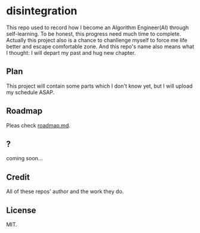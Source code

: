 # disintegration

This repo used to record how I become an Algorithm Engineer(AI) through self-learning. To be honest, this progress need much time to complete. Actually this project also is a chance to chanllenge myself to force me life better and escape comfortable zone. And this repo's name also means what I thought: I will depart my past and hug new chapter.

## Plan

This project will contain some parts which I don't know yet, but I will upload my schedule ASAP. 

## Roadmap

Pleas check [roadmap.md](https://github.com/i0Ek3/disintegration/blob/main/roadmap.md).

## ?

coming soon...

## Credit

All of these repos' author and the work they do.

## License

MIT.

